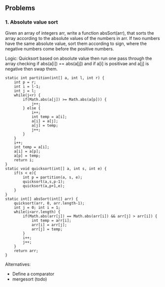 
## Problems

### 1. Absolute value sort

Given an array of integers arr, write a function absSort(arr), that sorts the array according to the absolute values of the numbers in arr. If two numbers have the same absolute value, sort them according to sign, where the negative numbers come before the positive numbers.

Logic: Quicksort based on absolute value then run one pass through the array checking if abs(a[i]) == abs(a[j]) and if a[i] is positivae and a[j] is negative then swap them.

	static int partition(int[] a, int l, int r) {
		int p = r;
		int i = l-1;
		int j = l;
		while(j<r) {
			if(Math.abs(a[j]) >= Math.abs(a[p])) {
				j++;
			} else {
				i++;
				int temp = a[i];
				a[i] = a[j];
				a[j] = temp;
				j++;
			}
		}
		i++;
		int temp = a[i];
		a[i] = a[p];
		a[p] = temp;
		return i;
	}
	static void quicksort(int[] a, int s, int e) {
		if(s < e){
			int p = partition(a, s, e);
			quicksort(a,s,p-1);
			quicksort(a,p+1,e);
		}
	}
	static int[] absSort(int[] arr) {
		quicksort(arr, 0, arr.length-1);
		int j = 0; int i = 1;
		while(i<arr.length) {
			if(Math.abs(arr[j]) == Math.abs(arr[i]) && arr[j] > arr[i]) {
				int temp = arr[i];
				arr[i] = arr[j];
				arr[j] = temp;
			}
			i++;
			j++;
		}
		return arr;
	}


Alternatives:

- Define a comparator
- mergesort (todo)
